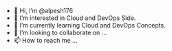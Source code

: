 - 👋 Hi, I’m @alpesh176
- 👀 I’m interested in Cloud and DevOps Side. 
- 🌱 I’m currently learning Cloud and DevOps Concepts. 
- 💞️ I’m looking to collaborate on ...
- 📫 How to reach me ...

<!---
alpesh176/alpesh176 is a ✨ special ✨ repository because its `README.md` (this file) appears on your GitHub profile.
You can click the Preview link to take a look at your changes.
--->
